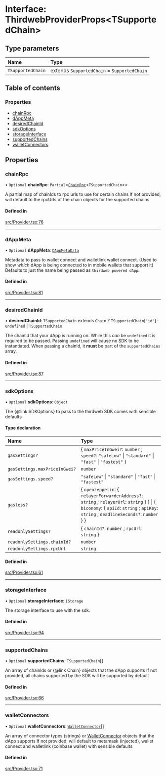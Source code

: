 # Interface: ThirdwebProviderProps<TSupportedChain\>

## Type parameters

| Name | Type |
| :------ | :------ |
| `TSupportedChain` | extends `SupportedChain` = `SupportedChain` |

## Table of contents

### Properties

- [chainRpc](../wiki/ThirdwebProviderProps#chainrpc)
- [dAppMeta](../wiki/ThirdwebProviderProps#dappmeta)
- [desiredChainId](../wiki/ThirdwebProviderProps#desiredchainid)
- [sdkOptions](../wiki/ThirdwebProviderProps#sdkoptions)
- [storageInterface](../wiki/ThirdwebProviderProps#storageinterface)
- [supportedChains](../wiki/ThirdwebProviderProps#supportedchains)
- [walletConnectors](../wiki/ThirdwebProviderProps#walletconnectors)

## Properties

### chainRpc

• `Optional` **chainRpc**: `Partial`<[`ChainRpc`](../wiki/Exports#chainrpc)<`TSupportedChain`\>\>

A partial map of chainIds to rpc urls to use for certain chains
If not provided, will default to the rpcUrls of the chain objects for the supported chains

#### Defined in

[src/Provider.tsx:76](https://github.com/thirdweb-dev/react/blob/ebcd6e6/src/Provider.tsx#L76)

___

### dAppMeta

• `Optional` **dAppMeta**: [`DAppMetaData`](../wiki/DAppMetaData)

Metadata to pass to wallet connect and walletlink wallet connect. (Used to show *which* dApp is being connected to in mobile wallets that support it)
Defaults to just the name being passed as `thirdweb powered dApp`.

#### Defined in

[src/Provider.tsx:81](https://github.com/thirdweb-dev/react/blob/ebcd6e6/src/Provider.tsx#L81)

___

### desiredChainId

• **desiredChainId**: `TSupportedChain` extends `Chain` ? `TSupportedChain`[``"id"``] : `undefined` \| `TSupportedChain`

The chainId that your dApp is running on.
While this *can* be `undefined` it is required to be passed. Passing `undefined` will cause no SDK to be instantiated.
When passing a chainId, it **must** be part of the `supportedChains` array.

#### Defined in

[src/Provider.tsx:87](https://github.com/thirdweb-dev/react/blob/ebcd6e6/src/Provider.tsx#L87)

___

### sdkOptions

• `Optional` **sdkOptions**: `Object`

The {@link SDKOptions} to pass to the thirdweb SDK
comes with sensible defaults

#### Type declaration

| Name | Type |
| :------ | :------ |
| `gasSettings?` | { `maxPriceInGwei?`: `number` ; `speed?`: ``"safeLow"`` \| ``"standard"`` \| ``"fast"`` \| ``"fastest"``  } |
| `gasSettings.maxPriceInGwei?` | `number` |
| `gasSettings.speed?` | ``"safeLow"`` \| ``"standard"`` \| ``"fast"`` \| ``"fastest"`` |
| `gasless?` | { `openzeppelin`: { `relayerForwarderAddress?`: `string` ; `relayerUrl`: `string`  }  } \| { `biconomy`: { `apiId`: `string` ; `apiKey`: `string` ; `deadlineSeconds?`: `number`  }  } |
| `readonlySettings?` | { `chainId?`: `number` ; `rpcUrl`: `string`  } |
| `readonlySettings.chainId?` | `number` |
| `readonlySettings.rpcUrl` | `string` |

#### Defined in

[src/Provider.tsx:61](https://github.com/thirdweb-dev/react/blob/ebcd6e6/src/Provider.tsx#L61)

___

### storageInterface

• `Optional` **storageInterface**: `IStorage`

The storage interface to use with the sdk.

#### Defined in

[src/Provider.tsx:94](https://github.com/thirdweb-dev/react/blob/ebcd6e6/src/Provider.tsx#L94)

___

### supportedChains

• `Optional` **supportedChains**: `TSupportedChain`[]

An array of chainIds or {@link Chain} objects that the dApp supports
If not provided, all chains supported by the SDK will be supported by default

#### Defined in

[src/Provider.tsx:66](https://github.com/thirdweb-dev/react/blob/ebcd6e6/src/Provider.tsx#L66)

___

### walletConnectors

• `Optional` **walletConnectors**: [`WalletConnector`](../wiki/Exports#walletconnector)[]

An array of connector types (strings) or [WalletConnector](../wiki/Exports#walletconnector) objects that the dApp supports
If not provided, will default to metamask (injected), wallet connect and walletlink (coinbase wallet) with sensible defaults

#### Defined in

[src/Provider.tsx:71](https://github.com/thirdweb-dev/react/blob/ebcd6e6/src/Provider.tsx#L71)
